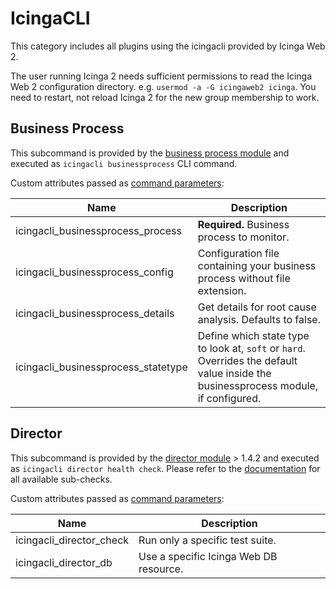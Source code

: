 # IcingaCLI <a id="icingacli"></a>

This category includes all plugins using the icingacli provided by Icinga Web 2.

The user running Icinga 2 needs sufficient permissions to read the Icinga Web 2 configuration directory. e.g. `usermod -a -G icingaweb2 icinga`. You need to restart, not reload Icinga 2 for the new group membership to work.

## Business Process <a id="icingacli-businessprocess"></a>

This subcommand is provided by the [business process module](https://exchange.icinga.com/icinga/Business+Process)
and executed as `icingacli businessprocess` CLI command.

Custom attributes passed as [command parameters](03-monitoring-basics.md#command-passing-parameters):

Name                                | Description
------------------------------------|------------
icingacli_businessprocess_process   | **Required.** Business process to monitor.
icingacli_businessprocess_config    | Configuration file containing your business process without file extension.
icingacli_businessprocess_details   | Get details for root cause analysis. Defaults to false.
icingacli_businessprocess_statetype | Define which state type to look at, `soft` or `hard`. Overrides the default value inside the businessprocess module, if configured.

## Director <a id="icingacli-director"></a>

This subcommand is provided by the [director module](https://github.com/Icinga/icingaweb2-module-director) > 1.4.2 and executed as `icingacli director health check`. Please refer to the [documentation](https://github.com/Icinga/icingaweb2-module-director/blob/master/doc/60-CLI.md#health-check-plugin) for all available sub-checks.

Custom attributes passed as [command parameters](03-monitoring-basics.md#command-passing-parameters):

Name                     | Description
-------------------------|------------
icingacli_director_check | Run only a specific test suite.
icingacli_director_db    | Use a specific Icinga Web DB resource.
